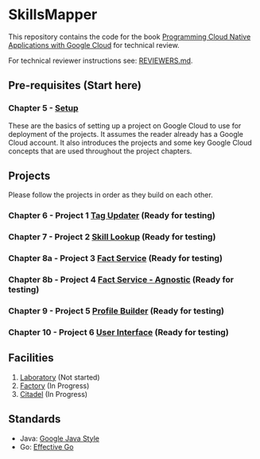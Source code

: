 # SkillsMapper

This repository contains the code for the book [Programming Cloud Native Applications with Google Cloud](https://www.oreilly.com/library/view/programming-cloud-native/9781098145071/) for technical review.

For technical reviewer instructions see: [REVIEWERS.md](./REVIEWERS.md). 

## Pre-requisites (Start here)

### Chapter 5 - [Setup](./chapters/ch05.asciidoc)

These are the basics of setting up a project on Google Cloud to use for deployment of the projects. It assumes the reader already has a Google Cloud account. It also introduces the projects and some key Google Cloud concepts that are used throughout the project chapters.

## Projects

Please follow the projects in order as they build on each other.

### Chapter 6 - Project 1 [Tag Updater](./tag-updater) (Ready for testing)
### Chapter 7 - Project 2 [Skill Lookup](./skill-service) (Ready for testing)
### Chapter 8a - Project 3 [Fact Service](./fact-service) (Ready for testing)
### Chapter 8b - Project 4 [Fact Service - Agnostic](./scaling) (Ready for testing)
### Chapter 9 - Project 5 [Profile Builder](./profile-service) (Ready for testing)
### Chapter 10 - Project 6 [User Interface](./user-interface) (Ready for testing)

## Facilities

1. [Laboratory](./laboratory/README.md) (Not started)
2. [Factory](./factory/README.md) (In Progress)
3. [Citadel](./citadel/README.md) (In Progress)

## Standards

* Java: [Google Java Style](./intellij-java-google-style.xml)
* Go: [Effective Go](https://golang.org/doc/effective_go.html)

